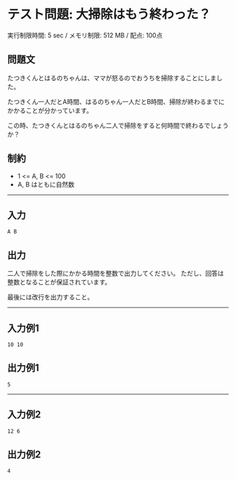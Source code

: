 # テスト問題: 大掃除はもう終わった？

実行制限時間: 5 sec / メモリ制限: 512 MB / 配点: 100点

## 問題文

たつきくんとはるのちゃんは、ママが怒るのでおうちを掃除することにしました。

たつきくん一人だとA時間、はるのちゃん一人だとB時間、掃除が終わるまでにかかることが分かっています。

この時、たつきくんとはるのちゃん二人で掃除をすると何時間で終わるでしょうか？

## 制約


- 1 <= A, B <= 100
- A, B はともに自然数

---

## 入力

```
A B
```

## 出力

二人で掃除をした際にかかる時間を整数で出力してください。
ただし、回答は整数となることが保証されています。

最後には改行を出力すること。

---

## 入力例1

```
10 10
```

## 出力例1

```
5
```

---

## 入力例2

```
12 6
```

## 出力例2

```
4
```